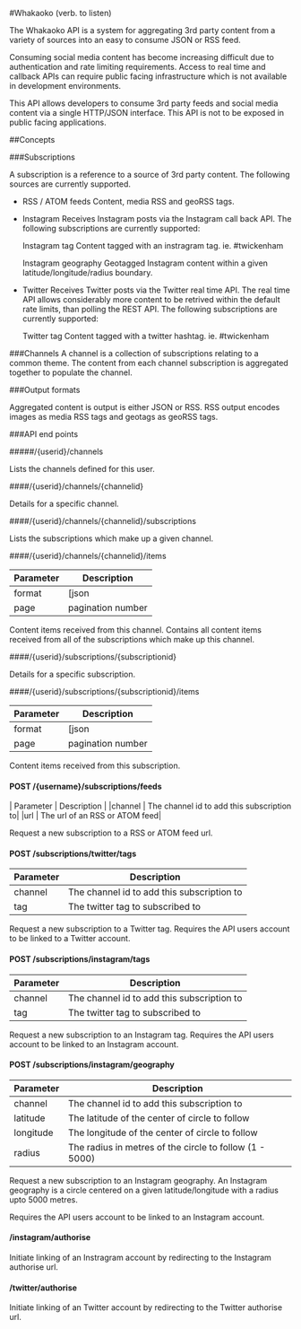 #Whakaoko (verb. to listen)

The Whakaoko API is a system for aggregating 3rd party content from a variety of sources into an easy to consume JSON or RSS feed.

Consuming social media content has become increasing difficult due to authentication and rate limiting requirements. 
Access to real time and callback APIs can require public facing infrastructure which is not available in development environments.

This API allows developers to consume 3rd party feeds and social media content via a single HTTP/JSON interface.
This API is not to be exposed in public facing applications.


##Concepts

###Subscriptions

A subscription is a reference to a source of 3rd party content.
The following sources are currently supported.

- RSS / ATOM feeds
Content, media RSS and geoRSS tags.

- Instagram
Receives Instagram posts via the Instagram call back API.
The following subscriptions are currently supported:

	Instagram tag
	Content tagged with an instragram tag. ie. #twickenham 

	Instagram geography	
	Geotagged Instagram content within a given latitude/longitude/radius boundary.


- Twitter
Receives Twitter posts via the Twitter real time API.
The real time API allows considerably more content to be retrived within the default rate limits, than polling the REST API.
The following subscriptions are currently supported:

	Twitter tag
	Content tagged with a twitter hashtag. ie. #twickenham


###Channels
A channel is a collection of subscriptions relating to a common theme.
The content from each channel subscription is aggregated together to populate the channel.


###Output formats

Aggregated content is output is either JSON or RSS.
RSS output encodes images as media RSS tags and geotags as geoRSS tags.


###API end points

#####/{userid}/channels

Lists the channels defined for this user.


####/{userid}/channels/{channelid}

Details for a specific channel.


####/{userid}/channels/{channelid}/subscriptions

Lists the subscriptions which make up a given channel.


####/{userid}/channels/{channelid}/items

|Parameter	|	Description |
|----------|----------------|
| format | [json|rss] |
| page | pagination number |
	
Content items received from this channel. Contains all content items 
received from all of the subscriptions which make up this channel.


####/{userid}/subscriptions/{subscriptionid}

Details for a specific subscription.


####/{userid}/subscriptions/{subscriptionid}/items

|Parameter	|	Description |
|----------|----------------|
|format | [json|rss] |
|page  | pagination number |

Content items received from this subscription.


#### POST /{username}/subscriptions/feeds

| Parameter	|	Description |
|channel | The channel id to add this subscription to|
|url | The url of an RSS or ATOM feed|
	
Request a new subscription to a RSS or ATOM feed url.

#### POST /subscriptions/twitter/tags

|Parameter |	Description |
|----------|---------------- |
|channel | The channel id to add this subscription to|
|tag | The twitter tag to subscribed to|
	
Request a new subscription to a Twitter tag.
Requires the API users account to be linked to a Twitter account.


#### POST /subscriptions/instagram/tags


| Parameter	|	Description |
|----------|----------------|
|channel|The channel id to add this subscription to|
|tag|The twitter tag to subscribed to|
	
Request a new subscription to an Instagram tag.
Requires the API users account to be linked to an Instagram account.

	
#### POST /subscriptions/instagram/geography

| Parameter	|	Description |
|----------|---------------- |
|channel | The channel id to add this subscription to|
|latitude | The latitude of the center of circle to follow|
|longitude | The longitude of the center of circle to follow|
|radius | The radius in metres of the circle to follow (1 - 5000)|

Request a new subscription to an Instagram geography. An Instagram geography is a circle
centered on a given latitude/longitude with a radius upto 5000 metres.

Requires the API users account to be linked to an Instagram account.


#### /instagram/authorise
	
Initiate linking of an Instragram account by redirecting to the Instagram authorise url.


#### /twitter/authorise

Initiate linking of an Twitter account by redirecting to the Twitter authorise url.